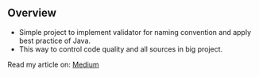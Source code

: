 ## Overview
- Simple project to implement validator for naming convention and apply best practice of Java.
- This way to control code quality and all sources in big project.

Read my article on: [Medium](https://jackynote.medium.com/leveraging-java-reflection-to-improve-code-quality-in-spring-boot-0829fa906c89)